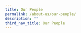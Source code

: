 ```yaml
---
title: Our People
permalink: /about-us/our-people/
description: ""
third_nav_title: Our People
---
```


